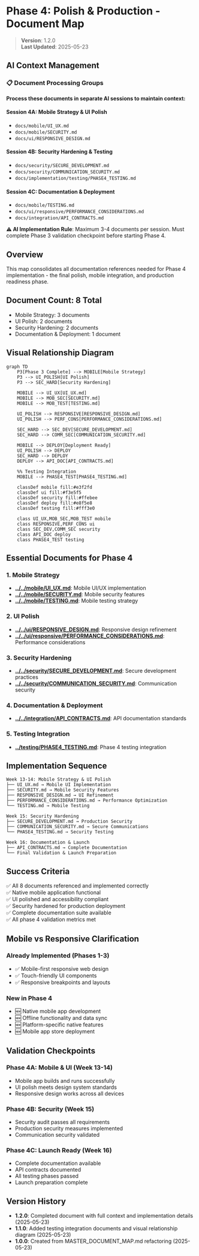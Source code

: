 
# Phase 4: Polish & Production - Document Map

> **Version**: 1.2.0  
> **Last Updated**: 2025-05-23

## AI Context Management

### 📋 Document Processing Groups
**Process these documents in separate AI sessions to maintain context:**

#### Session 4A: Mobile Strategy & UI Polish
- `docs/mobile/UI_UX.md`
- `docs/mobile/SECURITY.md`
- `docs/ui/RESPONSIVE_DESIGN.md`

#### Session 4B: Security Hardening & Testing
- `docs/security/SECURE_DEVELOPMENT.md`
- `docs/security/COMMUNICATION_SECURITY.md`
- `docs/implementation/testing/PHASE4_TESTING.md`

#### Session 4C: Documentation & Deployment
- `docs/mobile/TESTING.md`
- `docs/ui/responsive/PERFORMANCE_CONSIDERATIONS.md`
- `docs/integration/API_CONTRACTS.md`

**⚠️ AI Implementation Rule**: Maximum 3-4 documents per session. Must complete Phase 3 validation checkpoint before starting Phase 4.

## Overview

This map consolidates all documentation references needed for Phase 4 implementation - the final polish, mobile integration, and production readiness phase.

## Document Count: 8 Total
- Mobile Strategy: 3 documents
- UI Polish: 2 documents
- Security Hardening: 2 documents
- Documentation & Deployment: 1 document

## Visual Relationship Diagram

```mermaid
graph TD
    P3[Phase 3 Complete] --> MOBILE[Mobile Strategy]
    P3 --> UI_POLISH[UI Polish]
    P3 --> SEC_HARD[Security Hardening]
    
    MOBILE --> UI_UX[UI_UX.md]
    MOBILE --> MOB_SEC[SECURITY.md]
    MOBILE --> MOB_TEST[TESTING.md]
    
    UI_POLISH --> RESPONSIVE[RESPONSIVE_DESIGN.md]
    UI_POLISH --> PERF_CONS[PERFORMANCE_CONSIDERATIONS.md]
    
    SEC_HARD --> SEC_DEV[SECURE_DEVELOPMENT.md]
    SEC_HARD --> COMM_SEC[COMMUNICATION_SECURITY.md]
    
    MOBILE --> DEPLOY[Deployment Ready]
    UI_POLISH --> DEPLOY
    SEC_HARD --> DEPLOY
    DEPLOY --> API_DOC[API_CONTRACTS.md]
    
    %% Testing Integration
    MOBILE --> PHASE4_TEST[PHASE4_TESTING.md]
    
    classDef mobile fill:#e3f2fd
    classDef ui fill:#f3e5f5
    classDef security fill:#ffebee
    classDef deploy fill:#e8f5e8
    classDef testing fill:#fff3e0
    
    class UI_UX,MOB_SEC,MOB_TEST mobile
    class RESPONSIVE,PERF_CONS ui
    class SEC_DEV,COMM_SEC security
    class API_DOC deploy
    class PHASE4_TEST testing
```

## Essential Documents for Phase 4

### 1. Mobile Strategy
- **[../../mobile/UI_UX.md](../../mobile/UI_UX.md)**: Mobile UI/UX implementation
- **[../../mobile/SECURITY.md](../../mobile/SECURITY.md)**: Mobile security features
- **[../../mobile/TESTING.md](../../mobile/TESTING.md)**: Mobile testing strategy

### 2. UI Polish
- **[../../ui/RESPONSIVE_DESIGN.md](../../ui/RESPONSIVE_DESIGN.md)**: Responsive design refinement
- **[../../ui/responsive/PERFORMANCE_CONSIDERATIONS.md](../../ui/responsive/PERFORMANCE_CONSIDERATIONS.md)**: Performance considerations

### 3. Security Hardening
- **[../../security/SECURE_DEVELOPMENT.md](../../security/SECURE_DEVELOPMENT.md)**: Secure development practices
- **[../../security/COMMUNICATION_SECURITY.md](../../security/COMMUNICATION_SECURITY.md)**: Communication security

### 4. Documentation & Deployment
- **[../../integration/API_CONTRACTS.md](../../integration/API_CONTRACTS.md)**: API documentation standards

### 5. Testing Integration
- **[../testing/PHASE4_TESTING.md](../testing/PHASE4_TESTING.md)**: Phase 4 testing integration

## Implementation Sequence

```
Week 13-14: Mobile Strategy & UI Polish
├── UI_UX.md → Mobile UI Implementation
├── SECURITY.md → Mobile Security Features  
├── RESPONSIVE_DESIGN.md → UI Refinement
├── PERFORMANCE_CONSIDERATIONS.md → Performance Optimization
└── TESTING.md → Mobile Testing

Week 15: Security Hardening
├── SECURE_DEVELOPMENT.md → Production Security
├── COMMUNICATION_SECURITY.md → Secure Communications
└── PHASE4_TESTING.md → Security Testing

Week 16: Documentation & Launch
├── API_CONTRACTS.md → Complete Documentation
└── Final Validation & Launch Preparation
```

## Success Criteria
✅ All 8 documents referenced and implemented correctly  
✅ Native mobile application functional  
✅ UI polished and accessibility compliant  
✅ Security hardened for production deployment  
✅ Complete documentation suite available  
✅ All phase 4 validation metrics met  

## Mobile vs Responsive Clarification

### Already Implemented (Phases 1-3)
- ✅ Mobile-first responsive web design
- ✅ Touch-friendly UI components
- ✅ Responsive breakpoints and layouts

### New in Phase 4
- 🆕 Native mobile app development
- 🆕 Offline functionality and data sync
- 🆕 Platform-specific native features
- 🆕 Mobile app store deployment

## Validation Checkpoints

### Phase 4A: Mobile & UI (Week 13-14)
- Mobile app builds and runs successfully
- UI polish meets design system standards
- Responsive design works across all devices

### Phase 4B: Security (Week 15)
- Security audit passes all requirements
- Production security measures implemented
- Communication security validated

### Phase 4C: Launch Ready (Week 16)
- Complete documentation available
- API contracts documented
- All testing phases passed
- Launch preparation complete

## Version History
- **1.2.0**: Completed document with full context and implementation details (2025-05-23)
- **1.1.0**: Added testing integration documents and visual relationship diagram (2025-05-23)
- **1.0.0**: Created from MASTER_DOCUMENT_MAP.md refactoring (2025-05-23)
